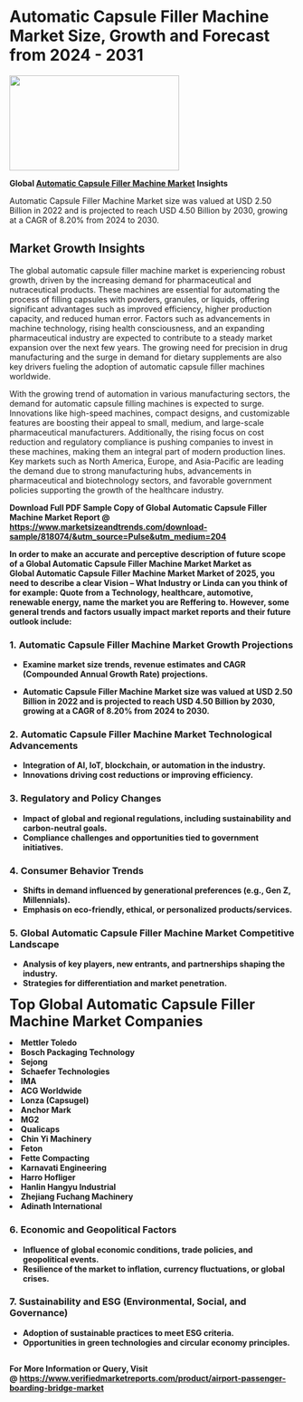 <H1>Automatic Capsule Filler Machine Market Size, Growth and Forecast from 2024 - 2031</H1><img class="aligncenter size-medium wp-image-584254" src="https://thirdeyenews.in/wp-content/uploads/2024/09/Global-Market-Research-300x168.jpeg" alt="" width="300" height="168" /><p><strong>Global&nbsp;<a href="https://www.marketsizeandtrends.com/download-sample/818074/&amp;utm_source=Pulse&amp;utm_medium=204">Automatic Capsule Filler Machine Market</a> Insights</strong></p><p>Automatic Capsule Filler Machine Market size was valued at USD 2.50 Billion in 2022 and is projected to reach USD 4.50 Billion by 2030, growing at a CAGR of 8.20% from 2024 to 2030.</p><p><h2>Market Growth Insights</h2> <p>The global automatic capsule filler machine market is experiencing robust growth, driven by the increasing demand for pharmaceutical and nutraceutical products. These machines are essential for automating the process of filling capsules with powders, granules, or liquids, offering significant advantages such as improved efficiency, higher production capacity, and reduced human error. Factors such as advancements in machine technology, rising health consciousness, and an expanding pharmaceutical industry are expected to contribute to a steady market expansion over the next few years. The growing need for precision in drug manufacturing and the surge in demand for dietary supplements are also key drivers fueling the adoption of automatic capsule filler machines worldwide.</p> <p><strong></strong></p> <p>With the growing trend of automation in various manufacturing sectors, the demand for automatic capsule filling machines is expected to surge. Innovations like high-speed machines, compact designs, and customizable features are boosting their appeal to small, medium, and large-scale pharmaceutical manufacturers. Additionally, the rising focus on cost reduction and regulatory compliance is pushing companies to invest in these machines, making them an integral part of modern production lines. Key markets such as North America, Europe, and Asia-Pacific are leading the demand due to strong manufacturing hubs, advancements in pharmaceutical and biotechnology sectors, and favorable government policies supporting the growth of the healthcare industry.</p> <p><strong></p><p><span class=""><strong>Download Full PDF Sample Copy of Global Automatic Capsule Filler Machine Market Report</strong> @ <a href="https://www.marketsizeandtrends.com/download-sample/818074/&amp;utm_source=Pulse&amp;utm_medium=204" target="_blank">https://www.marketsizeandtrends.com/download-sample/818074/&amp;utm_source=Pulse&amp;utm_medium=204</a></span></p><p>In order to make an accurate and perceptive description of future scope of a Global&nbsp;Automatic Capsule Filler Machine Market Market as Global&nbsp;Automatic Capsule Filler Machine Market Market of 2025, you need to describe a clear Vision &ndash; What Industry or Linda can you think of for example: Quote from a Technology, healthcare, automotive, renewable energy, name the market you are Reffering to. However, some general trends and factors usually impact market reports and their future outlook include:</p><h3>1.&nbsp;<strong>Automatic Capsule Filler Machine Market Growth Projections</strong></h3><ul><li>Examine market size trends, revenue estimates and CAGR (Compounded Annual Growth Rate) projections.</li><li><p>Automatic Capsule Filler Machine Market size was valued at USD 2.50 Billion in 2022 and is projected to reach USD 4.50 Billion by 2030, growing at a CAGR of 8.20% from 2024 to 2030.</p></li></ul><h3>2.&nbsp;<strong>Automatic Capsule Filler Machine Market Technological Advancements</strong></h3><ul><li>Integration of AI, IoT, blockchain, or automation in the industry.</li><li>Innovations driving cost reductions or improving efficiency.</li></ul><h3>3.&nbsp;<strong>Regulatory and Policy Changes</strong></h3><ul><li>Impact of global and regional regulations, including sustainability and carbon-neutral goals.</li><li>Compliance challenges and opportunities tied to government initiatives.</li></ul><h3>4.&nbsp;<strong>Consumer Behavior Trends</strong></h3><ul><li>Shifts in demand influenced by generational preferences (e.g., Gen Z, Millennials).</li><li>Emphasis on eco-friendly, ethical, or personalized products/services.</li></ul><h3>5.&nbsp;<strong>Global Automatic Capsule Filler Machine Market Competitive Landscape</strong></h3><ul><li>Analysis of key players, new entrants, and partnerships shaping the industry.</li><li>Strategies for differentiation and market penetration.</li></ul><p data-pm-slice="1 1 []"><span style="color: inherit; font-family: inherit; font-size: 25px;">Top Global Automatic Capsule Filler Machine Market Companies</span></p><div class="" data-test-id=""><p><li>Mettler Toledo</li><li> Bosch Packaging Technology</li><li> Sejong</li><li> Schaefer Technologies</li><li> IMA</li><li> ACG Worldwide</li><li> Lonza (Capsugel)</li><li> Anchor Mark</li><li> MG2</li><li> Qualicaps</li><li> Chin Yi Machinery</li><li> Feton</li><li> Fette Compacting</li><li> Karnavati Engineering</li><li> Harro Hofliger</li><li> Hanlin Hangyu Industrial</li><li> Zhejiang Fuchang Machinery</li><li> Adinath International</li></p></div><h3>6.&nbsp;<strong>Economic and Geopolitical Factors</strong></h3><ul><li>Influence of global economic conditions, trade policies, and geopolitical events.</li><li>Resilience of the market to inflation, currency fluctuations, or global crises.</li></ul><h3>7.&nbsp;<strong>Sustainability and ESG (Environmental, Social, and Governance)</strong></h3><ul><li>Adoption of sustainable practices to meet ESG criteria.</li><li>Opportunities in green technologies and circular economy principles.</li></ul><h2><strong style="font-size: 14px;">For More Information or Query, Visit @&nbsp;</strong><a style="background-color: #ffffff; font-size: 14px;" href="https://www.marketsizeandtrends.com/report/automatic-capsule-filler-machine-market/" target="_blank">https://www.verifiedmarketreports.com/product/airport-passenger-boarding-bridge-market</a></h2>
